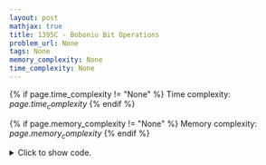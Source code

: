 ```yaml
---
layout: post
mathjax: true
title: 1395C - Boboniu Bit Operations
problem_url: None
tags: None
memory_complexity: None
time_complexity: None
---
```




{% if page.time_complexity != "None" %}
Time complexity: ${{ page.time_complexity }}$
{% endif %}

{% if page.memory_complexity != "None" %}
Memory complexity: ${{ page.memory_complexity }}$
{% endif %}

<details>
<summary>
<p style="display:inline">Click to show code.</p>
</summary>
```cpp
{% raw %}
using namespace std;
using vi = vector<int>;
int n, m;
vi a, b;
bool possible(int mask)
{
    for (auto const &ai : a)
    {
        bool ok = false;
        for (auto const &bi : b)
        {
            if (((ai & bi) | mask) == mask)
            {
                ok = true;
                break;
            }
        }
        if (not ok)
            return false;
    }
    return true;
}
int solve(void)
{
    for (int mask = 0; mask < (1 << 9); ++mask)
    {
        if (possible(mask))
            return mask;
    }
    return (1 << 9) - 1;
}
int main(void)
{
    cin >> n >> m;
    a.resize(n);
    b.resize(m);
    for (auto &ai : a)
        cin >> ai;
    for (auto &bi : b)
        cin >> bi;
    cout << solve() << endl;
    return 0;
}

{% endraw %}
```
</details>

